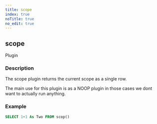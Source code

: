 ```yaml
---
title: scope
index: true
noTitle: true
no_edit: true
---
```




<div class="vql_item"></div>


## scope
<span class='vql_type pull-right page-header'>Plugin</span>


### Description

The scope plugin returns the current scope as a single row.

The main use for this plugin is as a NOOP plugin in those cases we
dont want to actually run anything.

### Example

```sql
SELECT 1+1 As Two FROM scop()
```



